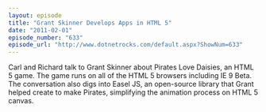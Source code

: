 ```yaml
---
layout: episode
title: "Grant Skinner Develops Apps in HTML 5"
date: "2011-02-01"
episode_number: "633"
episode_url: "http://www.dotnetrocks.com/default.aspx?ShowNum=633"
---
```


Carl and Richard talk to Grant Skinner about Pirates Love Daisies, an HTML 5 game. The game runs on all of the HTML 5 browsers including IE 9 Beta. The conversation also digs into Easel JS, an open-source library that Grant helped create to make Pirates, simplifying the animation process on HTML 5 canvas.
